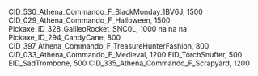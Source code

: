 CID_530_Athena_Commando_F_BlackMonday_1BV6J, 1500
CID_029_Athena_Commando_F_Halloween, 1500
Pickaxe_ID_328_GalileoRocket_SNC0L, 1000
na
na
na
Pickaxe_ID_294_CandyCane, 800
CID_397_Athena_Commando_F_TreasureHunterFashion, 800
CID_033_Athena_Commando_F_Medieval, 1200
EID_TorchSnuffer, 500
EID_SadTrombone, 500
CID_335_Athena_Commando_F_Scrapyard, 1200
